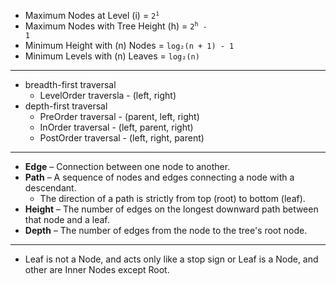- Maximum Nodes at Level (i) = <code>2<sup>i</sup></code>
- Maximum Nodes with Tree Height (h) = <code>2<sup>h</sup> - 1</code>
- Minimum Height with (n) Nodes = <code>log₂(n + 1) - 1</code>
- Minimum Levels with (n) Leaves = <code>log₂(n)</code>
---
- breadth-first traversal
  - LevelOrder traversla - (left, right)
- depth-first traversal
  - PreOrder traversal  - (parent, left, right)
  - InOrder traversal   - (left, parent, right)
  - PostOrder traversal - (left, right, parent)
---
- **Edge** – Connection between one node to another.
- **Path** – A sequence of nodes and edges connecting a node with a descendant.
  - The direction of a path is strictly from top (root) to bottom (leaf).
- **Height** – The number of edges on the longest downward path between that node and a leaf.
- **Depth** – The number of edges from the node to the tree's root node.
---
- Leaf is not a Node, and acts only like a stop sign or Leaf is a Node, and other are Inner Nodes except Root.
